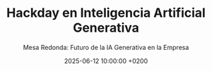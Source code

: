 ---
title: "Hackday en Inteligencia Artificial Generativa"
subtitle: "Mesa Redonda: Futuro de la IA Generativa en la Empresa"
description: "Jornada de IA Generativa ESIC: Evento sobre IA Generativa orientado al aprendizaje y networking."
date: 2025-06-12 10:00:00 +0200
image: "/images/dbv/conferencias/20250612mesaredondaesic.webp"
link: "https://www.linkedin.com/feed/update/urn:li:activity:7338279055835725825/"
link_video: ""
layout: conferencia-single
dark_card: false
---